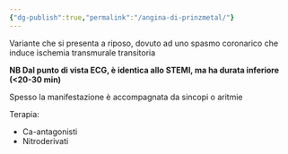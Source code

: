 ```yaml
---
{"dg-publish":true,"permalink":"/angina-di-prinzmetal/"}
---
```


Variante che si presenta a riposo, dovuto ad uno spasmo coronarico che induce ischemia transmurale transitoria

**NB Dal punto di vista ECG, è identica allo STEMI, ma ha durata inferiore (<20-30 min)**

Spesso la manifestazione è accompagnata da sincopi o aritmie

Terapia:
- Ca-antagonisti
- Nitroderivati
